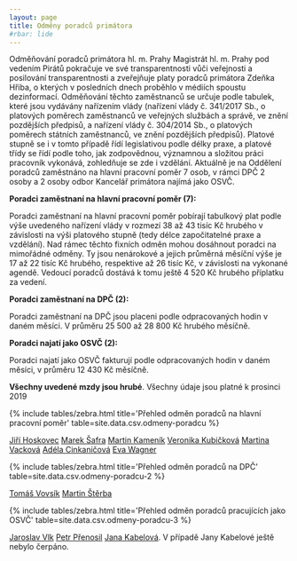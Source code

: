 ```yaml
---
layout: page
title: Odměny poradců primátora
#rbar: lide
---
```


Odměňování poradců primátora hl. m. Prahy Magistrát hl. m. Prahy pod vedením Pirátů pokračuje ve své transparentnosti vůči veřejnosti a posilování transparentnosti a zveřejňuje platy poradců primátora Zdeňka Hřiba, o kterých v posledních dnech proběhlo v médiích spoustu dezinformací. Odměňování těchto zaměstnanců se určuje podle tabulek, které jsou vydávány nařízením vlády (nařízení vlády č. 341/2017 Sb., o platových poměrech zaměstnanců ve veřejných službách a správě, ve znění pozdějších předpisů, a nařízení vlády č. 304/2014 Sb., o platových poměrech státních zaměstnanců, ve znění pozdějších předpisů). Platové stupně se i v tomto případě řídí legislativou podle délky praxe, a platové třídy se řídí podle toho, jak zodpovědnou, významnou a složitou práci pracovník vykonává, zohledňuje se zde i vzdělání. Aktuálně je na Oddělení poradců zaměstnáno na hlavní pracovní poměr 7 osob, v rámci DPČ 2 osoby a 2 osoby odbor Kancelář primátora najímá jako OSVČ.

**Poradci zaměstnaní na hlavní pracovní poměr (7):**

Poradci zaměstnaní na hlavní pracovní poměr pobírají tabulkový plat podle výše uvedeného nařízení vlády v rozmezí 38 až 43 tisíc Kč hrubého v závislosti na výši platového stupně (tedy délce započitatelné praxe a vzdělání). Nad rámec těchto fixních odměn mohou dosáhnout poradci na mimořádné odměny. Ty jsou nenárokové a jejich průměrná měsíční výše je 17 až 22 tisíc Kč hrubého, respektive až 26 tisíc Kč, v závislosti na vykonané agendě. Vedoucí poradců dostává k tomu ještě 4 520 Kč hrubého příplatku za vedení.

**Poradci zaměstnaní na DPČ (2):**

Poradci zaměstnaní na DPČ jsou placeni podle odpracovaných hodin v daném měsíci. V průměru
25 500 až 28 800 Kč hrubého měsíčně.

**Poradci najatí jako OSVČ (2):**

Poradci najatí jako OSVČ fakturují podle odpracovaných hodin v daném měsíci, v průměru 12 430 Kč
měsíčně.

**Všechny uvedené mzdy jsou hrubé**. Všechny údaje jsou platné k prosinci 2019

{% include tables/zebra.html title='Přehled odměn poradců na hlavní pracovní poměr' table=site.data.csv.odmeny-poradcu %}

[Jiří Hoskovec](/lide/jiri-hoskovec) [Marek Šafra](/lide/marek-safra) [Martin Kameník](/lide/martin-kamenik) [Veronika Kubičková](/lide/veronika-kubickova) [Martina Vacková](/lide/martina-vackova) [Adéla Cinkaničová](/lide/adela-cinkanicova) [Eva Wagner](/lide/eva-wagner)

{% include tables/zebra.html title='Přehled odměn poradců na DPČ' table=site.data.csv.odmeny-poradcu-2 %}

[Tomáš Vovsík](/lide/tomas-vovsik) [Martin Štěrba](/lide/martin-sterba)

{% include tables/zebra.html title='Přehled odměn poradců pracujících jako OSVČ' table=site.data.csv.odmeny-poradcu-3 %}

[Jaroslav Vlk](/lide/jaroslav-vlk) [Petr Přenosil](/lide/petr-prenosil) [Jana Kabelová](/lide/jana-kabelova). V případě Jany Kabelové ještě nebylo čerpáno.
